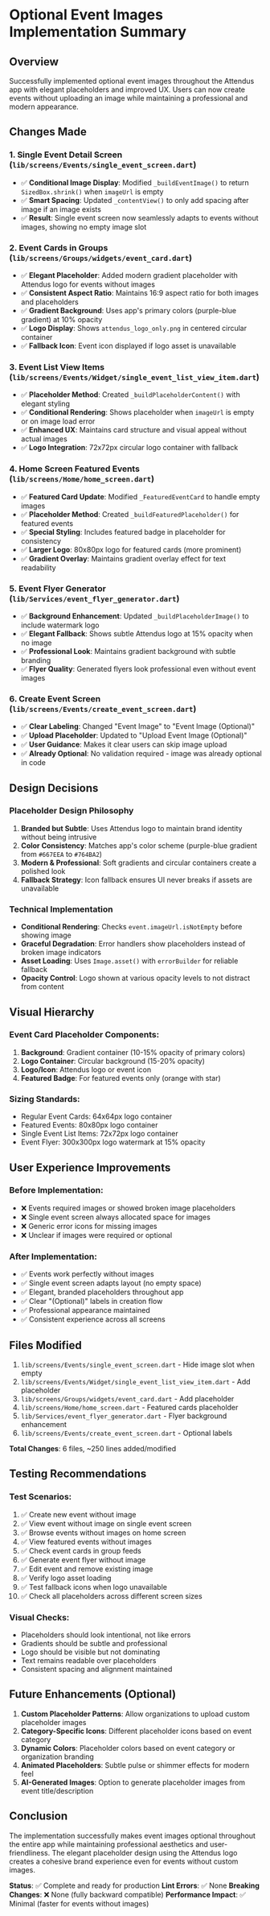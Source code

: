 # Optional Event Images Implementation Summary

## Overview
Successfully implemented optional event images throughout the Attendus app with elegant placeholders and improved UX. Users can now create events without uploading an image while maintaining a professional and modern appearance.

## Changes Made

### 1. Single Event Detail Screen (`lib/screens/Events/single_event_screen.dart`)
- ✅ **Conditional Image Display**: Modified `_buildEventImage()` to return `SizedBox.shrink()` when `imageUrl` is empty
- ✅ **Smart Spacing**: Updated `_contentView()` to only add spacing after image if an image exists
- ✅ **Result**: Single event screen now seamlessly adapts to events without images, showing no empty image slot

### 2. Event Cards in Groups (`lib/screens/Groups/widgets/event_card.dart`)
- ✅ **Elegant Placeholder**: Added modern gradient placeholder with Attendus logo for events without images
- ✅ **Consistent Aspect Ratio**: Maintains 16:9 aspect ratio for both images and placeholders
- ✅ **Gradient Background**: Uses app's primary colors (purple-blue gradient) at 10% opacity
- ✅ **Logo Display**: Shows `attendus_logo_only.png` in centered circular container
- ✅ **Fallback Icon**: Event icon displayed if logo asset is unavailable

### 3. Event List View Items (`lib/screens/Events/Widget/single_event_list_view_item.dart`)
- ✅ **Placeholder Method**: Created `_buildPlaceholderContent()` with elegant styling
- ✅ **Conditional Rendering**: Shows placeholder when `imageUrl` is empty or on image load error
- ✅ **Enhanced UX**: Maintains card structure and visual appeal without actual images
- ✅ **Logo Integration**: 72x72px circular logo container with fallback

### 4. Home Screen Featured Events (`lib/screens/Home/home_screen.dart`)
- ✅ **Featured Card Update**: Modified `_FeaturedEventCard` to handle empty images
- ✅ **Placeholder Method**: Created `_buildFeaturedPlaceholder()` for featured events
- ✅ **Special Styling**: Includes featured badge in placeholder for consistency
- ✅ **Larger Logo**: 80x80px logo for featured cards (more prominent)
- ✅ **Gradient Overlay**: Maintains gradient overlay effect for text readability

### 5. Event Flyer Generator (`lib/Services/event_flyer_generator.dart`)
- ✅ **Background Enhancement**: Updated `_buildPlaceholderImage()` to include watermark logo
- ✅ **Elegant Fallback**: Shows subtle Attendus logo at 15% opacity when no image
- ✅ **Professional Look**: Maintains gradient background with subtle branding
- ✅ **Flyer Quality**: Generated flyers look professional even without event images

### 6. Create Event Screen (`lib/screens/Events/create_event_screen.dart`)
- ✅ **Clear Labeling**: Changed "Event Image" to "Event Image (Optional)"
- ✅ **Upload Placeholder**: Updated to "Upload Event Image (Optional)"
- ✅ **User Guidance**: Makes it clear users can skip image upload
- ✅ **Already Optional**: No validation required - image was already optional in code

## Design Decisions

### Placeholder Design Philosophy
1. **Branded but Subtle**: Uses Attendus logo to maintain brand identity without being intrusive
2. **Color Consistency**: Matches app's color scheme (purple-blue gradient from `#667EEA` to `#764BA2`)
3. **Modern & Professional**: Soft gradients and circular containers create a polished look
4. **Fallback Strategy**: Icon fallback ensures UI never breaks if assets are unavailable

### Technical Implementation
- **Conditional Rendering**: Checks `event.imageUrl.isNotEmpty` before showing image
- **Graceful Degradation**: Error handlers show placeholders instead of broken image indicators
- **Asset Loading**: Uses `Image.asset()` with `errorBuilder` for reliable fallback
- **Opacity Control**: Logo shown at various opacity levels to not distract from content

## Visual Hierarchy

### Event Card Placeholder Components:
1. **Background**: Gradient container (10-15% opacity of primary colors)
2. **Logo Container**: Circular background (15-20% opacity)
3. **Logo/Icon**: Attendus logo or event icon
4. **Featured Badge**: For featured events only (orange with star)

### Sizing Standards:
- Regular Event Cards: 64x64px logo container
- Featured Events: 80x80px logo container  
- Single Event List Items: 72x72px logo container
- Event Flyer: 300x300px logo watermark at 15% opacity

## User Experience Improvements

### Before Implementation:
- ❌ Events required images or showed broken image placeholders
- ❌ Single event screen always allocated space for images
- ❌ Generic error icons for missing images
- ❌ Unclear if images were required or optional

### After Implementation:
- ✅ Events work perfectly without images
- ✅ Single event screen adapts layout (no empty space)
- ✅ Elegant, branded placeholders throughout app
- ✅ Clear "(Optional)" labels in creation flow
- ✅ Professional appearance maintained
- ✅ Consistent experience across all screens

## Files Modified

1. `lib/screens/Events/single_event_screen.dart` - Hide image slot when empty
2. `lib/screens/Events/Widget/single_event_list_view_item.dart` - Add placeholder
3. `lib/screens/Groups/widgets/event_card.dart` - Add placeholder
4. `lib/screens/Home/home_screen.dart` - Featured cards placeholder
5. `lib/Services/event_flyer_generator.dart` - Flyer background enhancement
6. `lib/screens/Events/create_event_screen.dart` - Optional labels

**Total Changes**: 6 files, ~250 lines added/modified

## Testing Recommendations

### Test Scenarios:
1. ✅ Create new event without image
2. ✅ View event without image on single event screen
3. ✅ Browse events without images on home screen
4. ✅ View featured events without images
5. ✅ Check event cards in group feeds
6. ✅ Generate event flyer without image
7. ✅ Edit event and remove existing image
8. ✅ Verify logo asset loading
9. ✅ Test fallback icons when logo unavailable
10. ✅ Check all placeholders across different screen sizes

### Visual Checks:
- Placeholders should look intentional, not like errors
- Gradients should be subtle and professional
- Logo should be visible but not dominating
- Text remains readable over placeholders
- Consistent spacing and alignment maintained

## Future Enhancements (Optional)

1. **Custom Placeholder Patterns**: Allow organizations to upload custom placeholder images
2. **Category-Specific Icons**: Different placeholder icons based on event category
3. **Dynamic Colors**: Placeholder colors based on event category or organization branding
4. **Animated Placeholders**: Subtle pulse or shimmer effects for modern feel
5. **AI-Generated Images**: Option to generate placeholder images from event title/description

## Conclusion

The implementation successfully makes event images optional throughout the entire app while maintaining professional aesthetics and user-friendliness. The elegant placeholder design using the Attendus logo creates a cohesive brand experience even for events without custom images.

**Status**: ✅ Complete and ready for production
**Lint Errors**: ✅ None
**Breaking Changes**: ❌ None (fully backward compatible)
**Performance Impact**: ✅ Minimal (faster for events without images)

